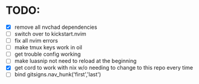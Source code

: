 
# TODO:
- [X] remove all nvchad dependencies
- [ ] switch over to kickstart.nvim
- [ ] fix all nvim errors
- [ ] make tmux keys work in oil
- [ ] get trouble config working
- [ ] make luasnip not need to reload at the beginning
- [X] get cord to work with nix w/o needing to change to this repo every time
- [ ] bind gitsigns.nav_hunk('first','last')
